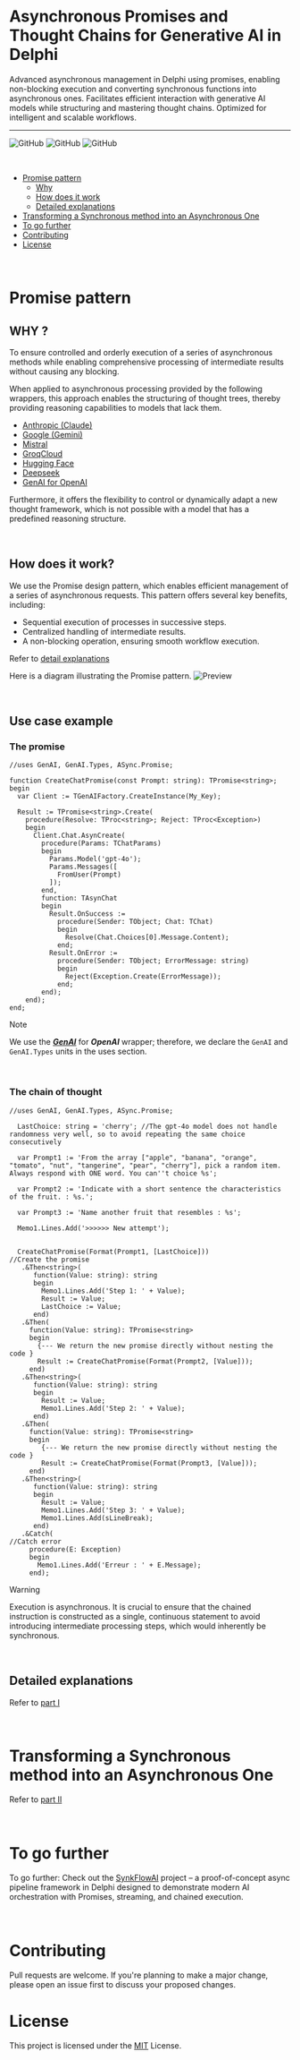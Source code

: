 # Asynchronous Promises and Thought Chains for Generative AI in Delphi

Advanced asynchronous management in Delphi using promises, enabling non-blocking execution and converting synchronous functions into asynchronous ones. Facilitates efficient interaction with generative AI models while structuring and mastering thought chains. Optimized for intelligent and scalable workflows.
___
![GitHub](https://img.shields.io/badge/IDE%20Version-Delphi%2010.3/11/12-yellow)
![GitHub](https://img.shields.io/badge/platform-all%20platforms-green)
![GitHub](https://img.shields.io/badge/Updated%20on%20february%2019,%202025-blue)

<br>

- [Promise pattern](#Promise-pattern)
    - [Why](#Why)
    - [How does it work](#How-does-it-work)
    - [Detailed explanations](#Detailed-explanations)
- [Transforming a Synchronous method into an Asynchronous One](#Transforming-a-Synchronous-method-into-an-Asynchronous-One)
- [To go further](#to-go-further)
- [Contributing](#contributing)
- [License](#license)

<br>

# Promise pattern

## WHY ?

To ensure controlled and orderly execution of a series of asynchronous methods while enabling comprehensive processing of intermediate results without causing any blocking.

When applied to asynchronous processing provided by the following wrappers, this approach enables the structuring of thought trees, thereby providing reasoning capabilities to models that lack them.
- [Anthropic (Claude)](https://github.com/MaxiDonkey/DelphiAnthropic)  
- [Google (Gemini)](https://github.com/MaxiDonkey/DelphiGemini)  
- [Mistral](https://github.com/MaxiDonkey/DelphiMistralAI)  
- [GroqCloud](https://github.com/MaxiDonkey/DelphiGroqCloud)  
- [Hugging Face](https://github.com/MaxiDonkey/DelphiHuggingFace)  
- [Deepseek](https://github.com/MaxiDonkey/DelphiDeepseek)  
- [GenAI for OpenAI](https://github.com/MaxiDonkey/DelphiGenAI) 

Furthermore, it offers the flexibility to control or dynamically adapt a new thought framework, which is not possible with a model that has a predefined reasoning structure.

<br>

## How does it work?

We use the Promise design pattern, which enables efficient management of a series of asynchronous requests. This pattern offers several key benefits, including:
- Sequential execution of processes in successive steps.
- Centralized handling of intermediate results.
- A non-blocking operation, ensuring smooth workflow execution.

Refer to [detail explanations ](https://github.com/MaxiDonkey/CerebraChainAI/blob/main/ChainOfThought.md)

Here is a diagram illustrating the Promise pattern.
![Preview](https://github.com/MaxiDonkey/CerebraChainAI/blob/main/images/Schema01.png?raw=true "Preview")

<br>

## Use case example

### The promise

```Delphi
//uses GenAI, GenAI.Types, ASync.Promise;

function CreateChatPromise(const Prompt: string): TPromise<string>;
begin
  var Client := TGenAIFactory.CreateInstance(My_Key);

  Result := TPromise<string>.Create(
    procedure(Resolve: TProc<string>; Reject: TProc<Exception>)
    begin
      Client.Chat.AsynCreate(
        procedure(Params: TChatParams)
        begin
          Params.Model('gpt-4o');
          Params.Messages([
            FromUser(Prompt)
          ]);
        end,
        function: TAsynChat
        begin
          Result.OnSuccess :=
            procedure(Sender: TObject; Chat: TChat)
            begin
              Resolve(Chat.Choices[0].Message.Content);
            end;
          Result.OnError :=
            procedure(Sender: TObject; ErrorMessage: string)
            begin
              Reject(Exception.Create(ErrorMessage));
            end;
        end);
    end);
end; 
```
>[!NOTE]
> We use the ***[GenAI](https://github.com/MaxiDonkey/DelphiGenAI)*** for ***OpenAI*** wrapper; therefore, we declare the `GenAI` and `GenAI.Types` units in the uses section.

<br>

### The chain of thought

```Delphi
//uses GenAI, GenAI.Types, ASync.Promise;

  LastChoice: string = 'cherry'; //The gpt-4o model does not handle randomness very well, so to avoid repeating the same choice consecutively

  var Prompt1 := 'From the array ["apple", "banana", "orange", "tomato", "nut", "tangerine", "pear", "cherry"], pick a random item. Always respond with ONE word. You can''t choice %s';

  var Prompt2 := 'Indicate with a short sentence the characteristics of the fruit. : %s.';

  var Prompt3 := 'Name another fruit that resembles : %s';

  Memo1.Lines.Add('>>>>>> New attempt');

 
  CreateChatPromise(Format(Prompt1, [LastChoice]))                 //Create the promise
   .&Then<string>(
      function(Value: string): string
      begin
        Memo1.Lines.Add('Step 1: ' + Value);
        Result := Value;
        LastChoice := Value;
      end)
   .&Then(
     function(Value: string): TPromise<string>
     begin
       {--- We return the new promise directly without nesting the code }
       Result := CreateChatPromise(Format(Prompt2, [Value]));
     end)
   .&Then<string>(
      function(Value: string): string
      begin
        Result := Value;
        Memo1.Lines.Add('Step 2: ' + Value);
      end)
   .&Then(
     function(Value: string): TPromise<string>
     begin
        {--- We return the new promise directly without nesting the code }
        Result := CreateChatPromise(Format(Prompt3, [Value]));
     end)
   .&Then<string>(
      function(Value: string): string
      begin
        Result := Value;
        Memo1.Lines.Add('Step 3: ' + Value);
        Memo1.Lines.Add(sLineBreak);
      end)
   .&Catch(                                                        //Catch error
     procedure(E: Exception)
     begin
       Memo1.Lines.Add('Erreur : ' + E.Message);
     end); 
```
>[!WARNING]
> Execution is asynchronous. It is crucial to ensure that the chained instruction is constructed as a single, continuous statement to avoid introducing intermediate processing steps, which would inherently be synchronous.

<br>

## Detailed explanations

Refer to [part I](https://github.com/MaxiDonkey/CerebraChainAI/blob/main/ChainOfThought.md)

<br>

# Transforming a Synchronous method into an Asynchronous One

Refer to [part II](https://github.com/MaxiDonkey/CerebraChainAI/blob/main/Transforming.md)

<br>

# To go further

To go further: Check out the [SynkFlowAI](https://github.com/MaxiDonkey/SynkFlowAI) project – a proof-of-concept async pipeline framework in Delphi designed to demonstrate modern AI orchestration with Promises, streaming, and chained execution.

<br>

# Contributing

Pull requests are welcome. If you're planning to make a major change, please open an issue first to discuss your proposed changes.

# License

This project is licensed under the [MIT](https://choosealicense.com/licenses/mit/) License.
